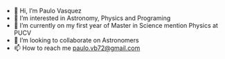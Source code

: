 - 👋 Hi, I’m Paulo Vasquez
- 👀 I’m interested in Astronomy, Physics and Programing 
- 🌱 I’m currently on my first year of Master in Science mention Physics at PUCV
- 💞️ I’m looking to collaborate on Astronomers 
- 📫 How to reach me paulo.vb72@gmail.com

<!---
PauloVB72/PauloVB72 is a ✨ special ✨ repository because its `README.md` (this file) appears on your GitHub profile.
You can click the Preview link to take a look at your changes.
--->
